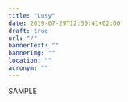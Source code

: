 ```yaml
---
title: "Lusy"
date: 2019-07-29T12:50:41+02:00
draft: true
url: "/"
bannerText: ""
bannerImg: ""
location: ""
acronym: ""
---
```


SAMPLE